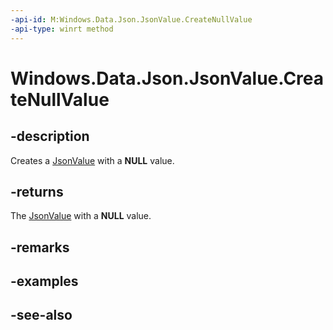 ----api-id: M:Windows.Data.Json.JsonValue.CreateNullValue
-api-type: winrt method
---<!-- Method syntaxpublic Windows.Data.Json.JsonValue CreateNullValue()--># Windows.Data.Json.JsonValue.CreateNullValue## -descriptionCreates a [JsonValue](jsonvalue.md) with a **NULL** value.## -returnsThe [JsonValue](jsonvalue.md) with a **NULL** value.## -remarks## -examples## -see-also